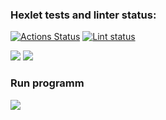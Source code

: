 ### Hexlet tests and linter status:
[![Actions Status](https://github.com/garryfisher/python-project-50/workflows/hexlet-check/badge.svg)](https://github.com/garryfisher/python-project-50/actions)
[![Lint status](https://github.com/garryfisher/python-project-50/workflows/make-lint/badge.svg)](https://github.com/garryfisher/python-project-50/actions)

<a href="https://codeclimate.com/github/garryfisher/python-project-50/maintainability"><img src="https://api.codeclimate.com/v1/badges/df0c9295986e60cf71d0/maintainability" /></a>
<a href="https://codeclimate.com/github/garryfisher/python-project-50/test_coverage"><img src="https://api.codeclimate.com/v1/badges/df0c9295986e60cf71d0/test_coverage" /></a>

<h3>Run programm</h3>
<a href="https://asciinema.org/a/tEKZlrQX0zuxidpBsrmaoSfS7" target="_blank"><img src="https://asciinema.org/a/tEKZlrQX0zuxidpBsrmaoSfS7.svg" /></a>

